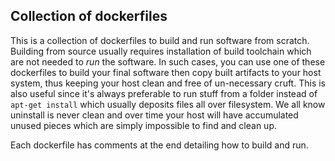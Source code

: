 ## Collection of dockerfiles

This is a collection of dockerfiles to build and run software from scratch.
Building from source usually requires installation of build toolchain which are not needed to _run_ the software. In such cases, you can use one of these dockerfiles to build your final software then copy built artifacts to your host system, thus keeping your host clean and free of un-necessary cruft.
This is also useful since it's always preferable to run stuff from a folder instead of `apt-get install` which usually deposits files all over filesystem. We
all know uninstall is never clean and over time your host will have accumulated unused pieces which are simply impossible to find and clean up.

Each dockerfile has comments at the end detailing how to build and run.


